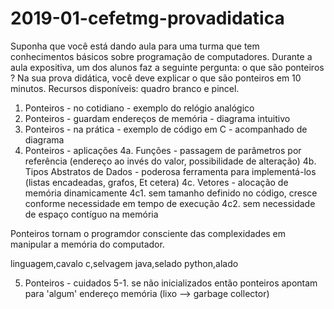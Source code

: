 # 2019-01-cefetmg-provadidatica
Suponha que você está dando aula para uma turma que tem conhecimentos básicos sobre programação de computadores. Durante a aula expositiva, um dos alunos faz a seguinte pergunta: o que são ponteiros ?  Na sua prova didática, você deve explicar o que são ponteiros em 10 minutos.  Recursos disponíveis: quadro branco e pincel.


1. Ponteiros - no cotidiano - exemplo do relógio analógico
2. Ponteiros - guardam endereços de memória - diagrama intuitivo
3. Ponteiros - na prática - exemplo de código em C - acompanhado de diagrama
4. Ponteiros - aplicações
  4a. Funções - passagem de parâmetros por referência (endereço ao invés do valor, possibilidade de alteração)
  4b. Tipos Abstratos de Dados - poderosa ferramenta para implementá-los (listas encadeadas, grafos, Et cetera)
  4c. Vetores - alocação de memória dinamicamente 
    4c1. sem tamanho definido no código, cresce conforme necessidade em tempo de execução
    4c2. sem necessidade de espaço contíguo na memória

Ponteiros tornam o programdor consciente das complexidades em manipular a memória do computador.

linguagem,cavalo
c,selvagem
java,selado
python,alado


5. Ponteiros - cuidados
5-1. se não inicializados então ponteiros apontam para 'algum' endereço memória (lixo --> garbage collector)
